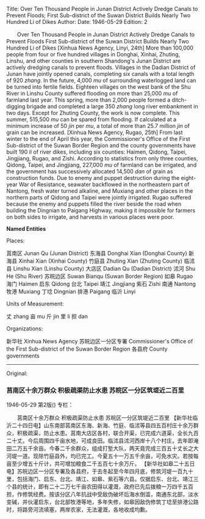 Title: Over Ten Thousand People in Junan District Actively Dredge Canals to Prevent Floods; First Sub-district of the Suwan District Builds Nearly Two Hundred Li of Dikes
Author:
Date: 1946-05-29
Edition: 2

　　Over Ten Thousand People in Junan District
    Actively Dredge Canals to Prevent Floods
    First Sub-district of the Suwan District Builds Nearly Two Hundred Li of Dikes
    [Xinhua News Agency, Linyi, 24th] More than 100,000 people from four or five hundred villages in Donghai, Xinhai, Zhuting, Linshu, and other counties in southern Shandong's Junan District are actively dredging canals to prevent floods. Villages in the Dadian District of Junan have jointly opened canals, completing six canals with a total length of 920 *zhang*. In the future, 4,000 *mu* of surrounding waterlogged land can be turned into fertile fields. Eighteen villages on the west bank of the Shu River in Linshu County suffered flooding on more than 25,000 *mu* of farmland last year. This spring, more than 2,000 people formed a ditch-digging brigade and completed a large 350 *zhang* long river embankment in two days. Except for Zhuting County, the work is now complete. This summer, 515,500 *mu* can be spared from flooding. If calculated at a minimum increase of 50 *jin* per *mu*, a total of more than 25.7 million *jin* of grain can be increased.
    [Xinhua News Agency, Rugao, 25th] From last winter to the end of April this year, the Commissioner's Office of the First Sub-district of the Suwan Border Region and the county governments have built 190 *li* of river dikes, including six counties: Haimen, Qidong, Taipei, Jingjiang, Rugao, and Zishi. According to statistics from only three counties, Qidong, Taipei, and Jingjiang, 227,000 *mu* of farmland can be irrigated, and the government has successively allocated 14,500 *dan* of grain as construction funds. Due to enemy and puppet destruction during the eight-year War of Resistance, seawater backflowed in the northeastern part of Nantong, fresh water turned alkaline, and Muxiang and other places in the northern parts of Qidong and Taipei were jointly irrigated. Rugao suffered because the enemy and puppets filled the river beside the road when building the Dingnian to Paigang Highway, making it impossible for farmers on both sides to irrigate, and harvests in various places were poor.

**Named Entities**

Places:

莒南区	Junan Qu (Junan District)
东海县	Donghai Xian (Donghai County)
新海县	Xinhai Xian (Xinhai County)
竹庭县	Zhuting Xian (Zhuting County)
临沭县	Linshu Xian (Linshu County)
大店区	Dadian Qu (Dadian District)
沭河	Shu He (Shu River)
苏皖边区	Suwan Bianqu (Suwan Border Region)
如皋	Rugao
海门	Haimen
启东	Qidong
台北	Taipei
靖江	Jingjiang
紫石	Zishi
南通	Nantong
牧港	Muxiang
丁埝	Dingnian
排港	Paigang
临沂	Linyi

Units of Measurement:

丈	zhang
亩	mu
斤	jin
里	li
担	dan

Organizations:

新华社	Xinhua News Agency
苏皖边区一分区专署	Commissioner's Office of the First Sub-district of the Suwan Border Region
各县府	County governments



<hr /> 

Original: 


### 莒南区十余万群众  积极疏渠防止水患  苏皖区一分区筑堤近二百里

1946-05-29
第2版()
专栏：

　　莒南区十余万群众
    积极疏渠防止水患
    苏皖区一分区筑堤近二百里
    【新华社临沂二十四日电】山东南部莒南区东海、新海、竹庭、临沭等县四五百村庄十余万群众，积极疏渠，防止水患。莒南大店区各村，联合开渠，已完成六道渠，全长九百二十丈。今后周围四千亩水地，可成良田。临沭县沭河西岸十八个村庄，去年即淹田二万五千余亩。今春二千余群众，组成打堑大队，两天竟完成三百五十丈长之大河堤一道。现除竹庭县外，均已完工。今夏五十一万五千余亩，可免水灾。若按每亩至少增五十斤计，共可增加粮食二千五百七十余万斤。
    【新华社如皋二十五日电】苏皖边区一分区专署及各县府，于去冬起至今年四月底，修筑河堤一百九十里，包括海门、启东、台北、靖江、如皋、紫石等六县。仅据启东、台北、靖江三个县的统计，即有二十二万七千亩农田得以灌溉，政府已先后拨粮一万四千五百担，作修筑经费。按该分区八年抗战中受敌伪破坏后海水倒滥，南通东北部，淡水变碱，并伙灌启东，台北部牧港等地，多年失修，如皋因敌伪修筑丁埝至排港公路时，将路旁河流填塞，两岸农家，无法灌溉，各地收成均歉。
